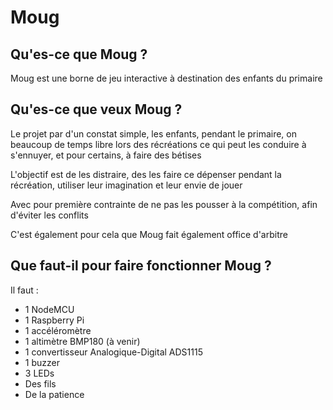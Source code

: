 # Moug

## Qu'es-ce que Moug ?

Moug est une borne de  jeu interactive à destination des enfants du primaire

## Qu'es-ce que veux Moug ?

Le projet par d'un constat simple, les enfants, pendant le primaire, on beaucoup de temps libre lors des récréations ce qui peut les conduire à s'ennuyer, et pour certains, à faire des bétises

L'objectif est de les distraire, des les faire ce dépenser pendant la récréation, utiliser leur imagination et leur envie de jouer

Avec pour première contrainte de ne pas les pousser à la compétition, afin d'éviter les conflits

C'est également pour cela que Moug fait également office d'arbitre

## Que faut-il pour faire fonctionner Moug ?

Il faut :
- 1 NodeMCU
- 1 Raspberry Pi
- 1 accéléromètre
- 1 altimètre BMP180 (à venir)
- 1 convertisseur Analogique-Digital ADS1115
- 1 buzzer
- 3 LEDs
- Des fils
- De la patience
